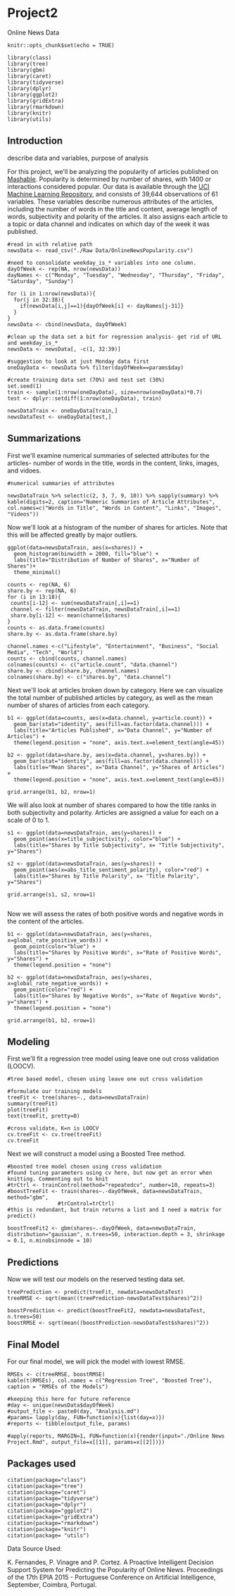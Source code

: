 # Project2
Online News Data

```{r setup, include=FALSE}
knitr::opts_chunk$set(echo = TRUE)

library(class)
library(tree)
library(gbm)
library(caret)
library(tidyverse)
library(dplyr)
library(ggplot2)
library(gridExtra)
library(rmarkdown)
library(knitr)
library(utils)
```

## Introduction

describe data and variables, purpose of analysis

For this project, we'll be analyzing the popularity of articles published on [Mashable](mashable.com). Popularity is determined by number of shares, with 1400 or interactions considered popular. Our data is available through the [UCI Machine Learning Repository](https://archive.ics.uci.edu/ml/datasets/Online+News+Popularity), and consists of 39,644 observations of 61 variables. These variables describe numerous attributes of the articles, including the number of words in the title and content, average length of words, subjectivity and polarity of the articles. It also assigns each article to a topic or data channel and indicates on which day of the week it was published. 

```{r dataImport}
#read in with relative path
newsData <- read_csv("./Raw Data/OnlineNewsPopularity.csv")

```

```{r dayOfWeek}
#need to consolidate weekday_is_* variables into one column. 
dayOfWeek <- rep(NA, nrow(newsData))
dayNames <- c("Monday", "Tuesday", "Wednesday", "Thursday", "Friday", "Saturday", "Sunday")

for (i in 1:nrow(newsData)){
  for(j in 32:38){
    if(newsData[i,j]==1){dayOfWeek[i] <- dayNames[j-31]}
  }
}
newsData <- cbind(newsData, dayOfWeek)
```

```{r}
#clean up the data set a bit for regression analysis- get rid of URL and weekday_is_*
newsData <- newsData[, -c(1, 32:39)]
```


```{r mondayData}
#suggestion to look at just Monday data first
oneDayData <- newsData %>% filter(dayOfWeek==params$day)
```

```{r}
#create training data set (70%) and test set (30%)
set.seed(1)
train <- sample(1:nrow(oneDayData), size=nrow(oneDayData)*0.7)
test <- dplyr::setdiff(1:nrow(oneDayData), train)

newsDataTrain <- oneDayData[train,]
newsDataTest <- oneDayData[test,]

```


## Summarizations

First we'll examine numerical summaries of selected attributes for the articles- number of words in the title, words in the content, links, images, and vidoes.  

```{r numSums}
#numerical summaries of attributes

newsDataTrain %>% select(c(2, 3, 7, 9, 10)) %>% sapply(summary) %>% kable(digits=2, caption="Numeric Summaries of Article Attributes", col.names=c("Words in Title", "Words in Content", "Links", "Images", "Videos"))
```

Now we'll look at a histogram of the number of shares for articles. Note that this will be affected greatly by major outliers. 

```{r distribution}
ggplot(data=newsDataTrain, aes(x=shares)) +
  geom_histogram(binwidth = 2000, fill="blue") +
  labs(title="Distribution of Number of Shares", x="Number of Shares")+
  theme_minimal()
```


```{r histData, include=FALSE}
counts <- rep(NA, 6)
share.by <- rep(NA, 6)
for (i in 13:18){
 counts[i-12] <- sum(newsDataTrain[,i]==1) 
 channel <- filter(newsDataTrain, newsDataTrain[,i]==1)
 share.by[i-12] <- mean(channel$shares)
}
counts <- as.data.frame(counts)
share.by <- as.data.frame(share.by)

channel.names <-c("Lifestyle", "Entertainment", "Business", "Social Media", "Tech", "World")
counts <- cbind(counts, channel.names)
colnames(counts) <- c("article.count", "data.channel")
share.by <- cbind(share.by, channel.names)
colnames(share.by) <- c("shares.by", "data.channel")
```

Next we'll look at articles broken down by category. Here we can visualize the total number of published articles by category, as well as the mean number of shares of articles from each category.  

```{r histograms}
b1 <- ggplot(data=counts, aes(x=data.channel, y=article.count)) +
  geom_bar(stat="identity", aes(fill=as.factor(data.channel))) +
  labs(title="Articles Published", x="Data Channel", y="Number of Articles") +
  theme(legend.position = "none", axis.text.x=element_text(angle=45))

b2 <- ggplot(data=share.by, aes(x=data.channel, y=shares.by)) +
  geom_bar(stat="identity", aes(fill=as.factor(data.channel))) +
  labs(title="Mean Shares", x="Data Channel", y="Shares of Articles") +
  theme(legend.position = "none", axis.text.x=element_text(angle=45))

grid.arrange(b1, b2, nrow=1)
```

We will also look at number of shares compared to how the title ranks in both subjectivity and polarity. Articles are assigned a value for each on a scale of 0 to 1. 
```{r}
s1 <- ggplot(data=newsDataTrain, aes(y=shares)) +
  geom_point(aes(x=title_subjectivity), color="blue") +
  labs(title="Shares by Title Subjectivity", x= "Title Subjectivity", y="Shares")

s2 <- ggplot(data=newsDataTrain, aes(y=shares)) +
  geom_point(aes(x=abs_title_sentiment_polarity), color="red") +
  labs(title="Shares by Title Polarity", x= "Title Polarity", y="Shares")

grid.arrange(s1, s2, nrow=1)
  
```

Now we will assess the rates of both positive words and negative words in the content of the articles. 

```{r boxplots}
b1 <- ggplot(data=newsDataTrain, aes(y=shares, x=global_rate_positive_words)) +
  geom_point(color="blue") +
  labs(title="Shares by Positive Words", x="Rate of Positive Words", y="Shares") +
  theme(legend.position = "none")

b2 <- ggplot(data=newsDataTrain, aes(y=shares, x=global_rate_negative_words)) +
  geom_point(color="red") +
  labs(title="Shares by Negative Words", x="Rate of Negative Words", y="shares") +
  theme(legend.position = "none")

grid.arrange(b1, b2, nrow=1)
```
## Modeling

First we'll fit a regression tree model using leave one out cross validation (LOOCV). 

```{r tree, messages=FALSE, warning= FALSE}
#tree based model, chosen using leave one out cross validation

#formulate our training models
treeFit <- tree(shares~., data=newsDataTrain)
summary(treeFit)
plot(treeFit)
text(treeFit, pretty=0)
```


```{r cv, message=FALSE, warning=FALSE}
#cross validate, K=n is LOOCV
cv.treeFit <- cv.tree(treeFit)
cv.treeFit
```
Next we will construct a model using a Boosted Tree method. 

```{r boostTree, warning=FALSE, message=FALSE, include=FALSE}
#boosted tree model chosen using cross validation
#found tuning parameters using cv here, but now get an error when knitting. Commenting out to knit
#trCtrl <- trainControl(method="repeatedcv", number=10, repeats=3)
#boostTreeFit <- train(shares~.-dayOfWeek, data=newsDataTrain, method="gbm",
                #trControl=trCtrl)
#this is redundant, but train returns a list and I need a matrix for predict()
```

```{r, message=FALSE, warning=FALSE}
boostTreeFit2 <- gbm(shares~.-dayOfWeek, data=newsDataTrain, distribution="gaussian", n.trees=50, interaction.depth = 3, shrinkage = 0.1, n.minobsinnode = 10)
```

## Predictions

Now we will test our models on the reserved testing data set. 

```{r predictions, message=FALSE, warning=FALSE}
treePrediction <- predict(treeFit, newdata=newsDataTest)
treeRMSE <- sqrt(mean((treePrediction-newsDataTest$shares)^2))

boostPrediction <- predict(boostTreeFit2, newdata=newsDataTest, n.trees=50)
boostRMSE <- sqrt(mean((boostPrediction-newsDataTest$shares)^2))
```

## Final Model

For our final model, we will pick the model with lowest RMSE. 

```{r}
RMSEs <- c(treeRMSE, boostRMSE)
kable(t(RMSEs), col.names = c("Regression Tree", "Boosted Tree"), caption = "RMSEs of the Models")
```


```{r automation, include=FALSE}
#keeping this here for future reference
#day <- unique(newsData$dayOfWeek)
#output_file <- paste0(day, "Analysis.md")
#params= lapply(day, FUN=function(x){list(day=x)})
#reports <- tibble(output_file, params)

#apply(reports, MARGIN=1, FUN=function(x){render(input="./Online News Project.Rmd", output_file=x[[1]], params=x[[2]])})
```

## Packages used
```{r}
citation(package="class")
citation(package="tree")
citation(package="caret")
citation(package="tidyverse")
citation(package="dplyr")
citation(package="ggplot2")
citation(package="gridExtra")
citation(package="rmarkdown")
citation(package="knitr")
citation(package= "utils")
```

Data Source Used:

K. Fernandes, P. Vinagre and P. Cortez. A Proactive Intelligent Decision
    Support System for Predicting the Popularity of Online News. Proceedings
    of the 17th EPIA 2015 - Portuguese Conference on Artificial Intelligence,
    September, Coimbra, Portugal.
